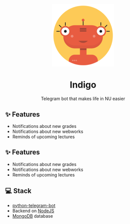 <p align="center">
  <a href="https://www.t.me/nuhelper_bot">
    <img width="200" src="resources/foreign_logo.png">
  </a>
</p>

<h1 align="center">Indigo</h1>

<div align="center">
  Telegram bot that makes life in NU easier
</div>

## ✨ Features

- Notifications about new grades
- Notifications about new webworks
- Reminds of upcoming lectures

## ✨ Features

- Notifications about new grades
- Notifications about new webworks
- Reminds of upcoming lectures

## 💻 Stack

- [python-telegram-bot](https://python-telegram-bot.org/)
- Backend on [NodeJS](https://nodejs.org/en/)
- [MongoDB](https://mlab.com/) database
